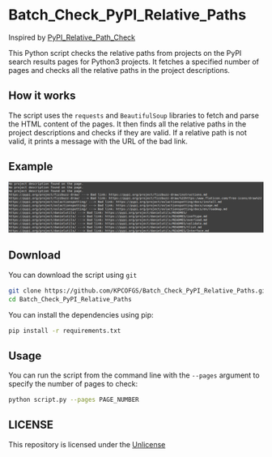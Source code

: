 # Batch_Check_PyPI_Relative_Paths

Inspired by [PyPI_Relative_Path_Check](https://github.com/KPCOFGS/PyPI_Relative_Path_Check)

This Python script checks the relative paths from projects on the PyPI search results pages for Python3 projects. It fetches a specified number of pages and checks all the relative paths in the project descriptions.

## How it works

The script uses the `requests` and `BeautifulSoup` libraries to fetch and parse the HTML content of the pages. It then finds all the relative paths in the project descriptions and checks if they are valid. If a relative path is not valid, it prints a message with the URL of the bad link.

## Example

![Demo](assets/demo.png)

## Download

You can download the script using `git`

```bash
git clone https://github.com/KPCOFGS/Batch_Check_PyPI_Relative_Paths.git
cd Batch_Check_PyPI_Relative_Paths
```

You can install the dependencies using pip:

```bash
pip install -r requirements.txt
```

## Usage

You can run the script from the command line with the `--pages` argument to specify the number of pages to check:

```bash
python script.py --pages PAGE_NUMBER
```

## LICENSE

This repository is licensed under the [Unlicense](LICENSE)
